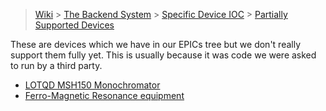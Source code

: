 > [Wiki](Home) > [The Backend System](The-Backend-System) > [Specific Device IOC](Specific-Device-IOC) > [Partially Supported Devices](Partially-Supported-Devices)

These are devices which we have in our EPICs tree but we don't really support them fully yet. This is usually because it was code we were asked to run by a third party.

- [LOTQD MSH150 Monochromator](LOTQD-MSH150-Monochromator)
- [Ferro-Magnetic Resonance equipment](Ferro-Magnetic_Resonance_equipment)
